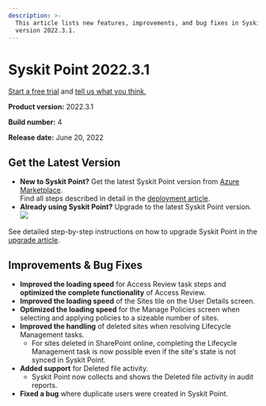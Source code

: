 ```yaml
---
description: >-
  This article lists new features, improvements, and bug fixes in Syskit Point
  version 2022.3.1.
---
```


# Syskit Point 2022.3.1

[Start a free trial](https://www.syskit.com/products/point/free-trial/) and [tell us what you think.](https://www.syskit.com/company/contact-us/)

**Product version:** 2022.3.1

**Build number:** 4

**Release date:** June 20, 2022

## Get the Latest Version

* **New to Syskit Point?** Get the latest Syskit Point version from [Azure Marketplace](https://azuremarketplace.microsoft.com/en-us/marketplace/apps/syskitltd.syskit\_point).\
  Find all steps described in detail in the [deployment article](../../../set-up-point-data-center/deployment/deploy-syskit-point.md).
* **Already using Syskit Point?** Upgrade to the latest Syskit Point version.\
  [![](https://aka.ms/deploytoazurebutton)](https://portal.azure.com/#create/Microsoft.Template/uri/https%3A%2F%2Fsyskitassetsstorage.blob.core.windows.net%2Fpoint%2FARMTemplates%2FPointUpdateDeploy%2FPointUpdateTemplate.json)

See detailed step-by-step instructions on how to upgrade Syskit Point in the [upgrade article](../../../set-up-point-data-center/deployment/upgrade-syskit-point.md).

## Improvements & Bug Fixes

* **Improved the loading speed** for Access Review task steps and **optimized the complete functionality** of Access Review.
* **Improved the loading speed** of the Sites tile on the User Details screen.
* **Optimized the loading speed** for the Manage Policies screen when selecting and applying policies to a sizeable number of sites.
* **Improved the handling** of deleted sites when resolving Lifecycle Management tasks.
  * For sites deleted in SharePoint online, completing the Lifecycle Management task is now possible even if the site's state is not synced in Syskit Point.
* **Added support** for Deleted file activity.
  * Syskit Point now collects and shows the Deleted file activity in audit reports.
* **Fixed a bug** where duplicate users were created in Syskit Point.
